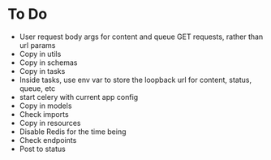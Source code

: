 # To Do
- User request body args for content and queue GET requests, rather than url params
- Copy in utils
- Copy in schemas
- Copy in tasks
- Inside tasks, use env var to store the loopback url for content, status, queue, etc
- start celery with current app config
- Copy in models
- Check imports
- Copy in resources
- Disable Redis for the time being
- Check endpoints
- Post to status
